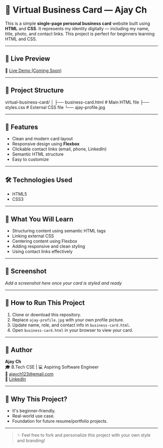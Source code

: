 # 📇 Virtual Business Card — Ajay Ch

This is a simple **single-page personal business card** website built using **HTML** and **CSS**. It represents my identity digitally — including my name, title, photo, and contact links. This project is perfect for beginners learning HTML and CSS.

---

## 🚀 Live Preview
🔗 [Live Demo (Coming Soon)]()

---

## 📁 Project Structure
virtual-business-card/
│
├── business-card.html # Main HTML file
├── styles.css # External CSS file
└── ajay-profile.jpg

---

## 🔧 Features
- Clean and modern card layout
- Responsive design using **Flexbox**
- Clickable contact links (email, phone, LinkedIn)
- Semantic HTML structure
- Easy to customize

---

## 🛠️ Technologies Used
- HTML5
- CSS3

---

## 🧠 What You Will Learn
- Structuring content using semantic HTML tags
- Linking external CSS
- Centering content using Flexbox
- Adding responsive and clean styling
- Using contact links effectively

---

## 📸 Screenshot
*Add a screenshot here once your card is styled and ready*

---

## 📌 How to Run This Project
1. Clone or download this repository.
2. Replace `ajay-profile.jpg` with your own profile picture.
3. Update name, role, and contact info in `business-card.html`.
4. Open `business-card.html` in your browser to view your card.

---

## 👤 Author

**Ajay Ch**  
🎓 B.Tech CSE | 💻 Aspiring Software Engineer  
📧 [ajaych123@email.com](mailto:ajaych123@email.com)  
🔗 [LinkedIn](https://www.linkedin.com/in/ajaych)

---

## 🌟 Why This Project?
- It's beginner-friendly.
- Real-world use case.
- Foundation for future resume/portfolio projects.

---

> ✨ Feel free to fork and personalize this project with your own style and branding!
